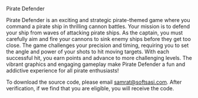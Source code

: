 Pirate Defender

Pirate Defender is an exciting and strategic pirate-themed game where you command a pirate ship in thrilling cannon battles. Your mission is to defend your ship from waves of attacking pirate ships. As the captain, you must carefully aim and fire your cannons to sink enemy ships before they get too close. The game challenges your precision and timing, requiring you to set the angle and power of your shots to hit moving targets. With each successful hit, you earn points and advance to more challenging levels. The vibrant graphics and engaging gameplay make Pirate Defender a fun and addictive experience for all pirate enthusiasts!

To download the source code, please email samrat@softsasi.com. After verification, if we find that you are eligible, you will receive the code.
